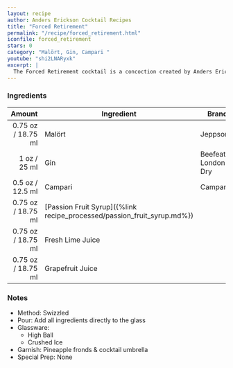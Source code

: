 ```yaml
---
layout: recipe
author: Anders Erickson Cocktail Recipes
title: "Forced Retirement"
permalink: "/recipe/forced_retirement.html"
iconfile: forced_retirement
stars: 0
category: "Malört, Gin, Campari "
youtube: "shi2LNARyxk"
excerpt: |
  The Forced Retirement cocktail is a concoction created by Anders Erickson, a Chicago-based bartender and YouTuber. It's a rather unique drink that incorporates the infamous Malört, a Chicago spirit known for its intense, bitter flavor.
---
```


### Ingredients

|  Amount | Ingredient                                                    | Brand                |
| ------: | ------------------------------------------------------------- | -------------------- |
| 0.75 oz / 18.75 ml | Malört                                                        | Jeppson's            |
|    1 oz / 25 ml | Gin                                                           | Beefeater London Dry |
|  0.5 oz / 12.5 ml | Campari                                                       | Campari              |
| 0.75 oz / 18.75 ml | [Passion Fruit Syrup]({%link recipe_processed/passion_fruit_syrup.md%}) |
| 0.75 oz / 18.75 ml | Fresh Lime Juice                                              |
| 0.75 oz / 18.75 ml | Grapefruit Juice                                              |

### Notes

- Method: Swizzled
- Pour: Add all ingredients directly to the glass
- Glassware:
  - High Ball
  - Crushed Ice
- Garnish: Pineapple fronds & cocktail umbrella
- Special Prep: None
